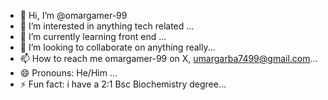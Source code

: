 - 👋 Hi, I’m @omargamer-99
- 👀 I’m interested in anything tech related ...
- 🌱 I’m currently learning front end ...
- 💞️ I’m looking to collaborate on anything really...
- 📫 How to reach me omargamer-99 on X, umargarba7499@gmail.com...
- 😄 Pronouns: He/Him ...
- ⚡ Fun fact: i have a 2:1 Bsc Biochemistry degree...

<!---
omargamer-99/omargamer-99 is a ✨ special ✨ repository because its `README.md` (this file) appears on your GitHub profile.
You can click the Preview link to take a look at your changes.
--->
